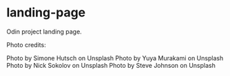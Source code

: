 # landing-page
Odin project landing page.

Photo credits:

Photo by Simone Hutsch on Unsplash
Photo by Yuya Murakami on Unsplash
Photo by Nick Sokolov on Unsplash
Photo by Steve Johnson on Unsplash